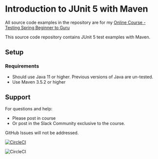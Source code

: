 # Introduction to JUnit 5 with Maven

All source code examples in the repository are for my [Online Course - Testing Spring Beginner to Guru](https://www.udemy.com/testing-spring-boot-beginner-to-guru/?couponCode=GITHUB_REPO)

This source code repository contains JUnit 5 test examples with Maven.

## Setup
### Requirements
* Should use Java 11 or higher. Previous versions of Java are un-tested.
* Use Maven 3.5.2 or higher

## Support
For questions and help:
* Please post in course
* Or post in the Slack Community exclusive to the course.

GitHub Issues will not be addressed.

[![CircleCI](https://dl.circleci.com/status-badge/img/circleci/8getJp5gpg6RdvpEr4MRyP/4o7MN92ek2vs6kV2gfLVNn/tree/master.svg?style=svg)](https://dl.circleci.com/status-badge/redirect/circleci/8getJp5gpg6RdvpEr4MRyP/4o7MN92ek2vs6kV2gfLVNn/tree/master)

![CircleCI](https://dl.circleci.com/status-badge/img/circleci/8getJp5gpg6RdvpEr4MRyP/4o7MN92ek2vs6kV2gfLVNn/tree/master.svg?style=svg)

